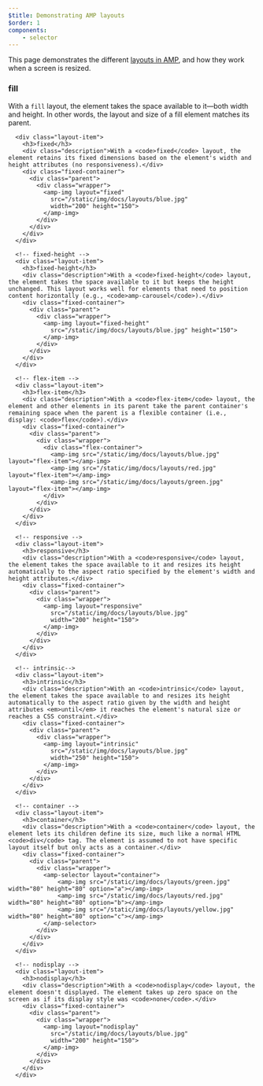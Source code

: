 ```yaml
---
$title: Demonstrating AMP layouts
$order: 1
components:
    - selector
---
```


This page demonstrates the different [layouts in AMP](https://www.ampproject.org/docs/design/amp-html-layout#layout), and how they work when a screen is resized.
 
<div class="layouts">

  <!-- fill -->
  <div class="layout-item">
    <h3>fill</h3>
     <div class="description">With a <code>fill</code> layout, the element takes the space available to it—both width and height. In other words, the layout and size of a fill element matches its parent.</div>
    <div class="fixed-container">
      <div class="parent">
        <div class="wrapper">
            <amp-img layout="fill" src="/static/img/docs/layouts/blue.jpg"></amp-img>
        </div>
      </div>
    </div>
  </div>

 <!-- fixed -->
      <div class="layout-item">
        <h3>fixed</h3> 
        <div class="description">With a <code>fixed</code> layout, the element retains its fixed dimensions based on the element's width and height attributes (no responsiveness).</div>
        <div class="fixed-container">
          <div class="parent">
            <div class="wrapper">
              <amp-img layout="fixed"
                src="/static/img/docs/layouts/blue.jpg"
                width="200" height="150">
              </amp-img>
            </div>
          </div>
        </div>
      </div>

      <!-- fixed-height -->
      <div class="layout-item">
        <h3>fixed-height</h3>
        <div class="description">With a <code>fixed-height</code> layout, the element takes the space available to it but keeps the height unchanged. This layout works well for elements that need to position content horizontally (e.g., <code>amp-carousel</code>).</div>
        <div class="fixed-container">
          <div class="parent">
            <div class="wrapper">
              <amp-img layout="fixed-height"
                src="/static/img/docs/layouts/blue.jpg" height="150">
              </amp-img>
            </div>
          </div>
        </div>
      </div>

      <!-- flex-item -->
      <div class="layout-item">
        <h3>flex-item</h3> 
        <div class="description">With a <code>flex-item</code> layout, the element and other elements in its parent take the parent container's remaining space when the parent is a flexible container (i.e., display: <code>flex</code>).</div>
        <div class="fixed-container">
          <div class="parent">
            <div class="wrapper">
              <div class="flex-container">
                <amp-img src="/static/img/docs/layouts/blue.jpg" layout="flex-item"></amp-img>
                <amp-img src="/static/img/docs/layouts/red.jpg" layout="flex-item"></amp-img>
                <amp-img src="/static/img/docs/layouts/green.jpg" layout="flex-item"></amp-img>
              </div>
            </div>
          </div>
        </div>
      </div>

      <!-- responsive -->
      <div class="layout-item">
        <h3>responsive</h3>
        <div class="description">With a <code>responsive</code> layout, the element takes the space available to it and resizes its height automatically to the aspect ratio specified by the element's width and height attributes.</div>
        <div class="fixed-container">
          <div class="parent">
            <div class="wrapper">
              <amp-img layout="responsive"
                src="/static/img/docs/layouts/blue.jpg"
                width="200" height="150">
              </amp-img>
            </div>
          </div>
        </div>
      </div>

      <!-- intrinsic-->
      <div class="layout-item">
        <h3>intrinsic</h3> 
        <div class="description">With an <code>intrinsic</code> layout, the element takes the space available to and resizes its height automatically to the aspect ratio given by the width and height attributes <em>until</em> it reaches the element's natural size or reaches a CSS constraint.</div>
        <div class="fixed-container">
          <div class="parent">
            <div class="wrapper">
              <amp-img layout="intrinsic"
                src="/static/img/docs/layouts/blue.jpg"
                width="250" height="150">
              </amp-img>
            </div>
          </div>
        </div>
      </div>

      <!-- container -->
      <div class="layout-item">
        <h3>container</h3> 
        <div class="description">With a <code>container</code> layout, the element lets its children define its size, much like a normal HTML <code>div</code> tag. The element is assumed to not have specific layout itself but only acts as a container.</div>
        <div class="fixed-container">
          <div class="parent">
            <div class="wrapper">
              <amp-selector layout="container">
                  <amp-img src="/static/img/docs/layouts/green.jpg" width="80" height="80" option="a"></amp-img>
                  <amp-img src="/static/img/docs/layouts/red.jpg" width="80" height="80" option="b"></amp-img>
                  <amp-img src="/static/img/docs/layouts/yellow.jpg" width="80" height="80" option="c"></amp-img>
              </amp-selector>
            </div>
          </div>
        </div>
      </div>

      <!-- nodisplay -->
      <div class="layout-item">
        <h3>nodisplay</h3>
        <div class="description">With a <code>nodisplay</code> layout, the element doesn't displayed. The element takes up zero space on the screen as if its display style was <code>none</code>.</div>
        <div class="fixed-container">
          <div class="parent">
            <div class="wrapper">
              <amp-img layout="nodisplay"
                src="/static/img/docs/layouts/blue.jpg"
                width="200" height="150">
              </amp-img>
            </div>
          </div>
        </div>
      </div>

</div>